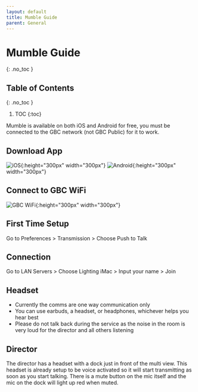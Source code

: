 ```yaml
---
layout: default
title: Mumble Guide
parent: General
---
```


# Mumble Guide
{: .no_toc }

## Table of Contents
{: .no_toc }

1. TOC
{:toc}

Mumble is available on both iOS and Android for free, you must be connected to the GBC network (not GBC Public) for it to work.

## Download App
![iOS](/tech-help-docs/assets/images/mumble-ios.png){:height="300px" width="300px"} ![Android](/tech-help-docs/assets/images/mumble-android.png){:height="300px" width="300px"}

## Connect to GBC WiFi
![GBC WiFi](/tech-help-docs/assets/images/gbc-wifi.jpeg){:height="300px" width="300px"}

## First Time Setup
Go to Preferences > Transmission > Choose Push to Talk

## Connection
Go to LAN Servers > Choose Lighting iMac > Input your name > Join

## Headset
- Currently the comms are one way communication only
- You can use earbuds, a headset, or headphones, whichever helps you hear best
- Please do not talk back during the service as the noise in the room is very loud for the director and all others listening


## Director
The director has a headset with a dock just in front of the multi view. This headset is already setup to be voice activated so it will start transmitting as soon as you start talking. There is a mute button on the mic itself and the mic on the dock will light up red when muted.
